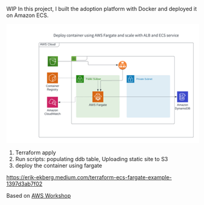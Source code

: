 WIP
In this project, I built the adoption platform with Docker and deployed it on Amazon ECS. 

![diagram](./aws-ecs-fargate.png)


1. Terraform apply
2. Run scripts: populating ddb table, Uploading static site to S3
3. deploy the container using fargate

https://erik-ekberg.medium.com/terraform-ecs-fargate-example-1397d3ab7f02

Based on [AWS Workshop](https://catalog.us-east-1.prod.workshops.aws/workshops/ed1a8610-c721-43be-b8e7-0f300f74684e/en-US/mythicalintro)
